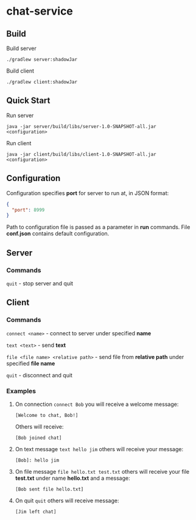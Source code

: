 # chat-service

## Build

Build server
```shell
./gradlew server:shadowJar
```

Build client
```shell
./gradlew client:shadowJar
```

## Quick Start

Run server
```shell
java -jar server/build/libs/server-1.0-SNAPSHOT-all.jar <configuration>
```

Run client
```shell
java -jar client/build/libs/client-1.0-SNAPSHOT-all.jar <configuration>
```

## Configuration

Configuration specifies **port** for server to run at, in JSON format:
```json
{
  "port": 8999
}
```
Path to configuration file is passed as a parameter in **run** commands.
File **conf.json** contains default configuration.

## Server

### Commands
```quit``` - stop server and quit

## Client

### Commands

```connect <name>``` - connect to server under specified **name**

```text <text>``` - send **text**

```file <file name> <relative path>``` - send file from **relative path** under specified **file name**

```quit``` - disconnect and quit

### Examples

1. On connection ```connect Bob``` you will receive a welcome message:
    ```shell
    [Welcome to chat, Bob!]
    ```
   Others will receive:
    ```shell
    [Bob joined chat]
    ```
2. On text message ```text hello jim``` others will receive your message:
    ```shell
    [Bob]: hello jim
    ```
3. On file message ```file hello.txt test.txt```
others will receive your file **test.txt** under name **hello.txt** and a message:
    ```shell
    [Bob sent file hello.txt]
    ```
4. On quit ```quit``` others will receive message:
    ```shell
    [Jim left chat]
    ```
